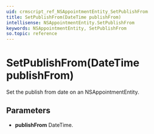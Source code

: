 ```yaml
---
uid: crmscript_ref_NSAppointmentEntity_SetPublishFrom
title: SetPublishFrom(DateTime publishFrom)
intellisense: NSAppointmentEntity.SetPublishFrom
keywords: NSAppointmentEntity, SetPublishFrom
so.topic: reference
---
```


# SetPublishFrom(DateTime publishFrom)

Set the publish from date on an NSAppointmentEntity.

## Parameters

* **publishFrom** DateTime.

